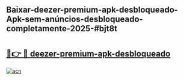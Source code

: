 ## Baixar-deezer-premium-apk-desbloqueado-Apk-sem-anúncios-desbloqueado-completamente-2025-#bjt8t

# <h2><a href="https://ainizakaria.my?title=deezer-premium-apk-desbloqueado&ref=20M">🔗👉 🔴 deezer-premium-apk-desbloqueado</a></h2>

[![acn](https://github.com/user-attachments/assets/0f9c940e-d8b0-45ae-aac7-cd30a18b3e1c)](https://ainizakaria.my?title=deezer-premium-apk-desbloqueado&ref=20M)


